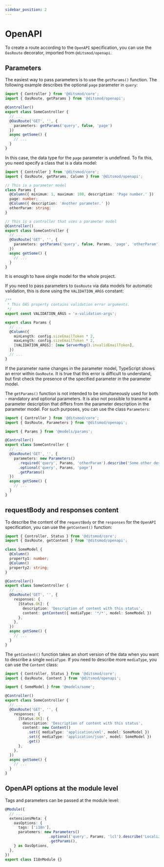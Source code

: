 ```yaml
---
sidebar_position: 2
---
```


# OpenAPI

To create a route according to the `OpenAPI` specification, you can use the `OasRoute` decorator, imported from `@ditsmod/openapi`.

## Parameters

The easiest way to pass parameters is to use the `getParams()` function. The following example describes the optional `page` parameter in `query`:

```ts
import { Controller } from '@ditsmod/core';
import { OasRoute, getParams } from '@ditsmod/openapi';

@Controller()
export class SomeController {
  // ...
  @OasRoute('GET', '', {
    parameters: getParams('query', false, 'page')
  })
  async getSome() {
    // ...
  }
}
```

In this case, the data type for the `page` parameter is undefined. To fix this, you need specify a class that is a data model:

```ts
import { Controller } from '@ditsmod/core';
import { OasRoute, getParams, Column } from '@ditsmod/openapi';

// This is a parameter model
class Params {
  @Column({ minimum: 1, maximum: 100, description: 'Page number.' })
  page: number;
  @Column({ description: 'Another parameter.' })
  otherParam: string;
}

// This is a controller that uses a parameter model
@Controller()
export class SomeController {
  // ...
  @OasRoute('GET', '', {
    parameters: getParams('query', false, Params, 'page', 'otherParam')
  })
  async getSome() {
    // ...
  }
}
```

It is enough to have single model for the whole project.

If you need to pass parameters to `OasRoute` via data models for automatic validation, this is done using the `VALIDATION_ARGS` constant:

```ts
/**
 * This OAS property contains validation error arguments.
 */
export const VALIDATION_ARGS = 'x-validation-args';

export class Params {
  // ...
  @Column({
    minLength: config.sizeEmailToken * 2,
    maxLength: config.sizeEmailToken * 2,
    [VALIDATION_ARGS]: [new ServerMsg().invalidEmailToken],
  })
  // ...
}
```

If the parameter name changes in the parameter model, TypeScript shows an error within `OasRoute`. It is true that this error is difficult to understand, but first check the presence of the specified parameter in the parameter model.

The `getParams()` function is not intended to be simultaneously used for both - mandatory and optional parameters. It is also not possible to transmit a parameter description that differs from the parameter description in the parameter model. For such purposes, you can use the class `Parameters`:

```ts
import { Controller } from '@ditsmod/core';
import { OasRoute, Parameters } from '@ditsmod/openapi';

import { Params } from '@models/params';

@Controller()
export class SomeController {
  // ...
  @OasRoute('GET', '', {
    parameters: new Parameters()
      .required('query', Params, 'otherParam').describe('Some other description')
      .optional('query', Params, 'page')
      .getParams()
  })
  async getSome() {
    // ...
  }
}
```

## requestBody and responses content

To describe the content of the `requestBody` or the `responses` for the `OpenAPI` specification, you can use the `getContent()` function:

```ts
import { Controller, Status } from '@ditsmod/core';
import { OasRoute, getContent } from '@ditsmod/openapi';

class SomeModel {
  @Column()
  property1: number;
  @Column()
  property2: string;
}

@Controller()
export class SomeController {
  // ...
  @OasRoute('GET', '', {
    responses: {
      [Status.OK]: {
        description: 'Description of content with this status',
        content: getContent({ mediaType: '*/*', model: SomeModel })
      },
    },
  })
  async getSome() {
    // ...
  }
}
```

The `getContent()` function takes an short version of the data when you want to describe a single `mediaType`. If you need to describe more `mediaType`, you can use the `Content` class:

```ts
import { Controller, Status } from '@ditsmod/core';
import { OasRoute, Content } from '@ditsmod/openapi';

import { SomeModel } from '@models/some';

@Controller()
export class SomeController {
  // ...
  @OasRoute('GET', '', {
    responses: {
      [Status.OK]: {
        description: 'Description of content with this status',
        content: new Content()
          .set({ mediaType: 'application/xml', model: SomeModel })
          .set({ mediaType: 'application/json', model: SomeModel })
          .get()
      },
    },
  })
  async getSome() {
    // ...
  }
}
```

## OpenAPI options at the module level

Tags and parameters can be passed at the module level:

```ts
@Module({
  // ...
  extensionsMeta: {
    oasOptions: {
      tags: ['i18n'],
      paratemers: new Parameters()
                    .optional('query', Params, 'lcl').describe('Localization')
                    .getParams(),
    } as OasOptions,
  },
})
export class I18nModule {}
```